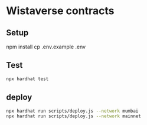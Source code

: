 # Wistaverse contracts

## Setup

npm install
cp .env.example .env

## Test

```bash
npx hardhat test
```

## deploy

```bash
npx hardhat run scripts/deploy.js --network mumbai
npx hardhat run scripts/deploy.js --network mainnet
````
